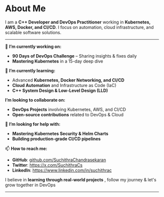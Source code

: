 # About Me  
I am a **C++ Developer and DevOps Practitioner** working in **Kubernetes, AWS, Docker, and CI/CD**. I focus on automation, cloud infrastructure, and scalable software solutions.  

---

🔭 **I’m currently working on:**  
- **90 Days of DevOps Challenge** – Sharing insights & fixes daily  
- **Mastering Kubernetes** in a 15-day deep dive  

🌱 **I’m currently learning:**  
- Advanced **Kubernetes, Docker Networking, and CI/CD**  
- **Cloud Automation** and Infrastructure as Code (IaC)  
- **C++ System Design & Low-Level Design (LLD)**  

**I’m looking to collaborate on:**  
- **DevOps Projects** involving Kubernetes, AWS, and CI/CD  
- **Open-source contributions** related to DevOps & Cloud  

🤔 **I’m looking for help with:**  
- **Mastering Kubernetes Security & Helm Charts**  
- **Building production-grade CI/CD pipelines**  

📫 **How to reach me:**  
- **GitHub**: [github.com/SuchithraChandrasekaran](https://github.com/SuchithraChandrasekaran)  
- **Twitter**: https://x.com/SuchithraCs
- **LinkedIn**: https://www.linkedin.com/in/suchithrac

 I believe in **learning through real-world projects** , follow my journey & let's grow together in DevOps 

---
